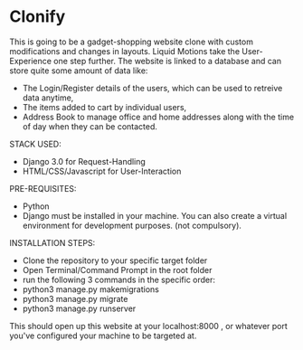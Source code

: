 # Clonify
This is going to be a gadget-shopping website clone with custom modifications and changes in layouts. Liquid Motions take the User-Experience one step further.
The website is linked to a database and can store quite some amount of data like:

-  The Login/Register details of the users, which can be used to retreive data anytime,
-  The items added to cart by individual users,
-  Address Book to manage office and home addresses along with the time of day when they can be contacted.

STACK USED:
- Django 3.0 for Request-Handling
- HTML/CSS/Javascript for User-Interaction

PRE-REQUISITES:
- Python 
- Django
must be installed in your machine.
You can also create a virtual environment for development purposes. (not compulsory).
 
INSTALLATION STEPS:
- Clone the repository to your specific target folder
- Open Terminal/Command Prompt in the root folder
- run the following 3 commands in the specific order: 
- python3 manage.py makemigrations
- python3 manage.py migrate
- python3 manage.py runserver

This should open up this website at your localhost:8000 , or whatever port you've configured your machine to be targeted at.
